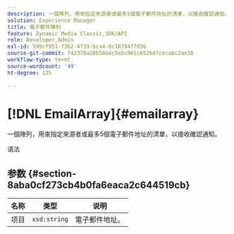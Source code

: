 ```yaml
---
description: 一個陣列，用來指定來源者或最多5個電子郵件地址的清單，以接收確認通知。
solution: Experience Manager
title: 電子郵件陣列
feature: Dynamic Media Classic,SDK/API
role: Developer,Admin
exl-id: 599cf951-f3b2-4f39-bca4-0c18784f7d56
source-git-commit: f42378a20b58e4c5ebc961c6526d7cecabc2ae38
workflow-type: tm+mt
source-wordcount: '49'
ht-degree: 12%

---
```


# [!DNL EmailArray]{#emailarray}

一個陣列，用來指定來源者或最多5個電子郵件地址的清單，以接收確認通知。

语法

## 参数 {#section-8aba0cf273cb4b0fa6eaca2c644519cb}

| 名称 | 类型 | 说明 |
|---|---|---|
| 项目 | `xsd:string` | 電子郵件地址。 |
